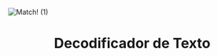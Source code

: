 ![Match! (1)](https://github.com/user-attachments/assets/a357670a-fbe5-405c-89a2-12b5490a55be) <h1 align="center"> Decodificador de Texto </h1>

